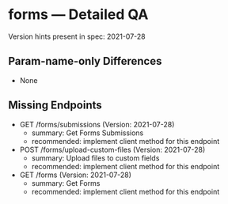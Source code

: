 # forms — Detailed QA

Version hints present in spec: 2021-07-28

## Param-name-only Differences
- None

## Missing Endpoints
- GET /forms/submissions (Version: 2021-07-28)
  - summary: Get Forms Submissions
  - recommended: implement client method for this endpoint
- POST /forms/upload-custom-files (Version: 2021-07-28)
  - summary: Upload files to custom fields
  - recommended: implement client method for this endpoint
- GET /forms (Version: 2021-07-28)
  - summary: Get Forms
  - recommended: implement client method for this endpoint
